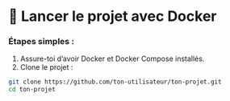 # 🚀 Lancer le projet avec Docker

### Étapes simples :

1. Assure-toi d’avoir Docker et Docker Compose installés.
2. Clone le projet :
```bash
git clone https://github.com/ton-utilisateur/ton-projet.git
cd ton-projet
